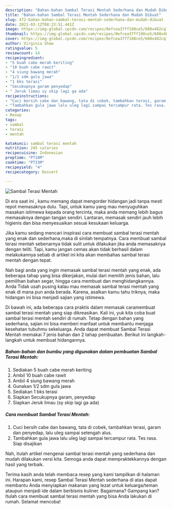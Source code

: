```yaml
---
description: "Bahan-bahan Sambal Terasi Mentah Sederhana dan Mudah Dibuat"
title: "Bahan-bahan Sambal Terasi Mentah Sederhana dan Mudah Dibuat"
slug: 472-bahan-bahan-sambal-terasi-mentah-sederhana-dan-mudah-dibuat
date: 2021-03-12T08:23:51.441Z
image: https://img-global.cpcdn.com/recipes/0efcea37ff108ce5/680x482cq70/sambal-terasi-mentah-foto-resep-utama.jpg
thumbnail: https://img-global.cpcdn.com/recipes/0efcea37ff108ce5/680x482cq70/sambal-terasi-mentah-foto-resep-utama.jpg
cover: https://img-global.cpcdn.com/recipes/0efcea37ff108ce5/680x482cq70/sambal-terasi-mentah-foto-resep-utama.jpg
author: Virginia Shaw
ratingvalue: 5
reviewcount: 14
recipeingredient:
- "5 buah cabe merah keriting"
- "10 buah cabe rawit"
- "4 siung bawang merah"
- "1/2 sdm gula jawa"
- "1 bks terasi"
- "Secukupnya garam penyedap"
- " Jeruk limau sy skip lagi ga ada"
recipeinstructions:
- "Cuci bersih cabe dan bawang, tata di cobek, tambahkan terasi, garam dan penyedap, lalu uleg sampai setengah alus."
- "Tambahkan gula jawa lalu uleg lagi sampai tercampur rata. Tes rasa. Siap disajikan"
categories:
- Resep
tags:
- sambal
- terasi
- mentah

katakunci: sambal terasi mentah 
nutrition: 245 calories
recipecuisine: Indonesian
preptime: "PT18M"
cooktime: "PT33M"
recipeyield: "4"
recipecategory: Dessert

---
```



![Sambal Terasi Mentah](https://img-global.cpcdn.com/recipes/0efcea37ff108ce5/680x482cq70/sambal-terasi-mentah-foto-resep-utama.jpg)

Di era  saat ini , kamu memang dapat mengorder hidangan jadi tanpa mesti repot memasaknya dulu. Tapi, untuk kamu yang mau menyuguhkan masakan istimewa kepada orang tercinta, maka anda memang lebih bagus memasaknya dengan tangan sendiri. Lantaran, memasak sendiri jauh lebih higienis dan bisa menyesuaikan sesuai kesukaan keluarga.

Jika kamu sedang mencari inspirasi cara membuat sambal terasi mentah yang enak dan sederhana,maka di sinilah tempatnya. Cara membuat sambal terasi mentah  sebenarnya tidak sulit untuk dilakukan jika anda memasaknya dengan teliti. Tapi, kamu jangan cemas akan tidak berhasil dalam melakukannya 
sebab di artikel ini kita akan membahas sambal terasi mentah dengan tepat.  



Nah bagi anda yang ingin memasak sambal terasi mentah yang enak, ada beberapa tahap yang bisa dikerjakan, mulai dari memilih jenis bahan, lalu pemilihan bahan segar, hingga cara membuat dan menghidangkannya. Anda Tidak usah pusing kalau mau memasak sambal terasi mentah yang enak di mana pun anda berada. Karena, asalkan kamu  tahu triknya, maka hidangan ini bisa menjadi sajian yang istimewa.

Di bawah ini, ada beberapa cara praktis  dalam memasak caramembuat sambal terasi mentah yang siap dikreasikan. Kali ini, yuk kita coba buat sambal terasi mentah sendiri di rumah. Tetap dengan bahan yang sederhana, sajian ini bisa memberi manfaat untuk membantu menjaga kesehatan tubuhmu sekeluarga. Anda dapat membuat Sambal Terasi Mentah memakai 7 jenis bahan dan 2 tahap pembuatan. Berikut ini langkah-langkah untuk membuat hidangannya.

<!--inarticleads1-->

##### Bahan-bahan dan bumbu yang digunakan dalam pembuatan Sambal Terasi Mentah:

1. Sediakan 5 buah cabe merah keriting
1. Ambil 10 buah cabe rawit
1. Ambil 4 siung bawang merah
1. Gunakan 1/2 sdm gula jawa
1. Sediakan 1 bks terasi
1. Siapkan Secukupnya garam, penyedap
1. Siapkan  Jeruk limau (sy skip lagi ga ada)




<!--inarticleads2-->

##### Cara membuat Sambal Terasi Mentah:

1. Cuci bersih cabe dan bawang, tata di cobek, tambahkan terasi, garam dan penyedap, lalu uleg sampai setengah alus.
1. Tambahkan gula jawa lalu uleg lagi sampai tercampur rata. Tes rasa. Siap disajikan




Nah, itulah artikel mengenai  sambal terasi mentah  yang sederhana dan mudah dilakukan versi kita. Semoga anda dapat mempraktekkannya dengan hasil yang terbaik. 

Terima kasih anda telah membaca resep yang kami tampilkan di halaman ini. Harapan kami, resep  Sambal Terasi Mentah sederhana di atas dapat membantu Anda menyiapkan makanan yang lezat untuk keluarga/teman ataupun menjadi ide dalam berbisnis kuliner. Bagaimana? Gampang kan? Itulah cara membuat sambal terasi mentah yang bisa Anda lakukan di rumah. Selamat mencoba!

